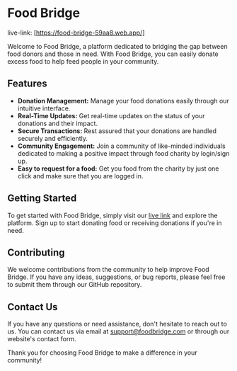 # Food Bridge

live-link: [https://food-bridge-59aa8.web.app/]

Welcome to Food Bridge, a platform dedicated to bridging the gap between food donors and those in need. With Food Bridge, you can easily donate excess food to help feed people in your community.

## Features

- **Donation Management:** Manage your food donations easily through our intuitive interface.
- **Real-Time Updates:** Get real-time updates on the status of your donations and their impact.
- **Secure Transactions:** Rest assured that your donations are handled securely and efficiently.
- **Community Engagement:** Join a community of like-minded individuals dedicated to making a positive impact through food charity by login/sign up.
- **Easy to request for a food:** Get you food from the charity by just one click and make sure that you are logged in.

## Getting Started

To get started with Food Bridge, simply visit our [live link](https://food-bridge-59aa8.web.app/) and explore the platform. Sign up to start donating food or receiving donations if you're in need.

## Contributing

We welcome contributions from the community to help improve Food Bridge. If you have any ideas, suggestions, or bug reports, please feel free to submit them through our GitHub repository.

## Contact Us

If you have any questions or need assistance, don't hesitate to reach out to us. You can contact us via email at support@foodbridge.com or through our website's contact form.

Thank you for choosing Food Bridge to make a difference in your community!

